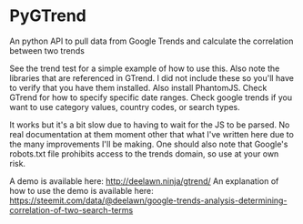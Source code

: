 # PyGTrend
An python API to pull data from Google Trends and calculate the correlation between two trends

See the trend test for a simple example of how to use this.  Also note the libraries that are referenced in  GTrend.  I did not include
these so you'll have to verify that you have them installed.  Also install PhantomJS. Check GTrend for how to specify specific date ranges.
Check google trends if you want to use category values, country codes, or search types.

It works but it's a bit slow due to having to wait for the JS to be parsed.  No real documentation at them moment other that what I've
written here due to the many improvements I'll be making.  One should also note that Google's robots.txt file prohibits access to the
trends domain, so use at your own risk.

A demo is available here: http://deelawn.ninja/gtrend/
An explanation of how to use the demo is available here: https://steemit.com/data/@deelawn/google-trends-analysis-determining-correlation-of-two-search-terms
